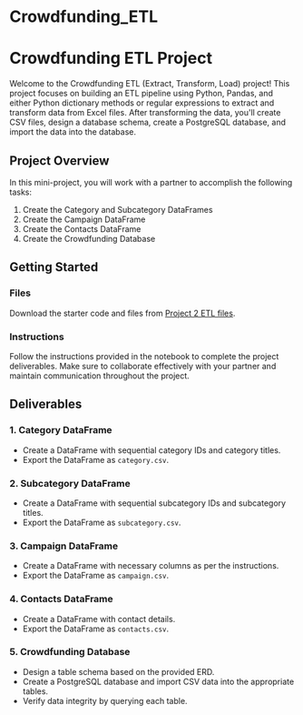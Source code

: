 # Crowdfunding_ETL
# Crowdfunding ETL Project

Welcome to the Crowdfunding ETL (Extract, Transform, Load) project! This project focuses on building an ETL pipeline using Python, Pandas, and either Python dictionary methods or regular expressions to extract and transform data from Excel files. After transforming the data, you'll create CSV files, design a database schema, create a PostgreSQL database, and import the data into the database.

## Project Overview

In this mini-project, you will work with a partner to accomplish the following tasks:

1. Create the Category and Subcategory DataFrames
2. Create the Campaign DataFrame
3. Create the Contacts DataFrame
4. Create the Crowdfunding Database

## Getting Started

### Files

Download the starter code and files from [Project 2 ETL files](https://static.bc-edx.com/data/dl-1-2/m13/lms/starter/Starter_Files.zip).

### Instructions

Follow the instructions provided in the notebook to complete the project deliverables. Make sure to collaborate effectively with your partner and maintain communication throughout the project.

## Deliverables

### 1. Category DataFrame

- Create a DataFrame with sequential category IDs and category titles.
- Export the DataFrame as `category.csv`.

### 2. Subcategory DataFrame

- Create a DataFrame with sequential subcategory IDs and subcategory titles.
- Export the DataFrame as `subcategory.csv`.

### 3. Campaign DataFrame

- Create a DataFrame with necessary columns as per the instructions.
- Export the DataFrame as `campaign.csv`.

### 4. Contacts DataFrame

- Create a DataFrame with contact details.
- Export the DataFrame as `contacts.csv`.

### 5. Crowdfunding Database

- Design a table schema based on the provided ERD.
- Create a PostgreSQL database and import CSV data into the appropriate tables.
- Verify data integrity by querying each table.
